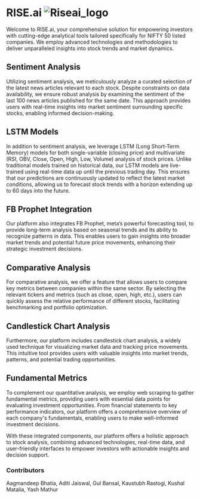 # RISE.ai ![Riseai_logo](https://github.com/rastogi17/stock_market_trend_analysis/assets/146025595/8f8ffc05-7be1-43bd-ac51-75b403eb7a41)


Welcome to RISE.ai, your comprehensive solution for empowering investors with cutting-edge analytical tools tailored specifically for NIFTY 50 listed companies. We employ advanced technologies and methodologies to deliver unparalleled insights into stock trends and market dynamics.

## Sentiment Analysis

Utilizing sentiment analysis, we meticulously analyze a curated selection of the latest news articles relevant to each stock. Despite constraints on data availability, we ensure robust analysis by examining the sentiment of the last 100 news articles published for the same date. This approach provides users with real-time insights into market sentiment surrounding specific stocks, enabling informed decision-making.

## LSTM Models

In addition to sentiment analysis, we leverage LSTM (Long Short-Term Memory) models for both single-variable (closing price) and multivariate (RSI, OBV, Close, Open, High, Low, Volume) analysis of stock prices. Unlike traditional models trained on historical data, our LSTM models are live-trained using real-time data up until the previous trading day. This ensures that our predictions are continuously updated to reflect the latest market conditions, allowing us to forecast stock trends with a horizon extending up to 60 days into the future.

## FB Prophet Integration

Our platform also integrates FB Prophet, meta’s powerful forecasting tool, to provide long-term analysis based on seasonal trends and its ability to recognize patterns in data. This enables users to gain insights into broader market trends and potential future price movements, enhancing their strategic investment decisions.

## Comparative Analysis

For comparative analysis, we offer a feature that allows users to compare key metrics between companies within the same sector. By selecting the relevant tickers and metrics (such as close, open, high, etc.), users can quickly assess the relative performance of different stocks, facilitating benchmarking and portfolio optimization.

## Candlestick Chart Analysis

Furthermore, our platform includes candlestick chart analysis, a widely used technique for visualizing market data and tracking price movements. This intuitive tool provides users with valuable insights into market trends, patterns, and potential trading opportunities.

## Fundamental Metrics

To complement our quantitative analysis, we employ web scraping to gather fundamental metrics, providing users with essential data points for evaluating investment opportunities. From financial statements to key performance indicators, our platform offers a comprehensive overview of each company's fundamentals, enabling users to make well-informed investment decisions.

With these integrated components, our platform offers a holistic approach to stock analysis, combining advanced technologies, real-time data, and user-friendly interfaces to empower investors with actionable insights and decision support.


### Contributors
Aagmandeep Bhatia, Aditi Jaiswal, Gul Bansal, Kaustubh Rastogi, Kushal Matalia, Yash Mathur
